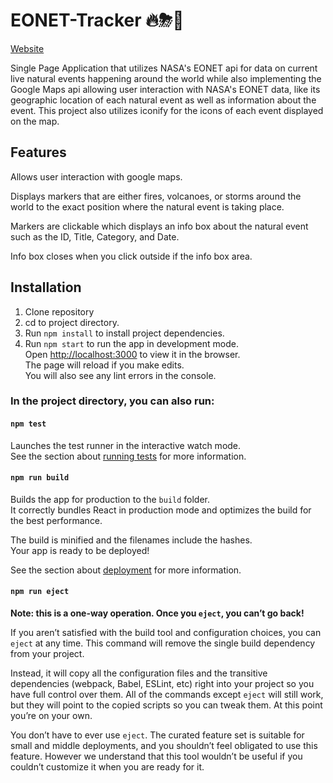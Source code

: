 # EONET-Tracker 🔥⛈🌋

[Website](https://eonet-tracker.netlify.app/)

Single Page Application that utilizes NASA's EONET api for data on current live natural events happening around the world while also implementing the Google Maps api allowing user interaction with NASA's EONET data, like its geographic location of each natural event as well as information about the event. This project also utilizes iconify for the icons of each event displayed on the map.

## Features

Allows user interaction with google maps.

Displays markers that are either fires, volcanoes, or storms around the world to the exact position where the natural event is taking place.

Markers are clickable which displays an info box about the natural event such as the ID, Title, Category, and Date.

Info box closes when you click outside if the info box area.

## Installation

1. Clone repository
2. cd to project directory.
3. Run `npm install` to install project dependencies.
4. Run `npm start` to run the app in development mode.\
   Open [http://localhost:3000](http://localhost:3000) to view it in the browser.\
   The page will reload if you make edits.\
   You will also see any lint errors in the console.

### In the project directory, you can also run:

#### `npm test`

Launches the test runner in the interactive watch mode.\
See the section about [running tests](https://facebook.github.io/create-react-app/docs/running-tests) for more information.

#### `npm run build`

Builds the app for production to the `build` folder.\
It correctly bundles React in production mode and optimizes the build for the best performance.

The build is minified and the filenames include the hashes.\
Your app is ready to be deployed!

See the section about [deployment](https://facebook.github.io/create-react-app/docs/deployment) for more information.

#### `npm run eject`

**Note: this is a one-way operation. Once you `eject`, you can’t go back!**

If you aren’t satisfied with the build tool and configuration choices, you can `eject` at any time. This command will remove the single build dependency from your project.

Instead, it will copy all the configuration files and the transitive dependencies (webpack, Babel, ESLint, etc) right into your project so you have full control over them. All of the commands except `eject` will still work, but they will point to the copied scripts so you can tweak them. At this point you’re on your own.

You don’t have to ever use `eject`. The curated feature set is suitable for small and middle deployments, and you shouldn’t feel obligated to use this feature. However we understand that this tool wouldn’t be useful if you couldn’t customize it when you are ready for it.
